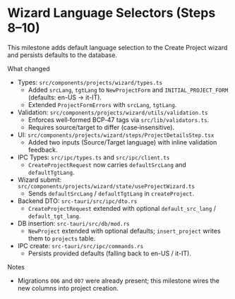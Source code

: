# Wizard Language Selectors (Steps 8–10)

This milestone adds default language selection to the Create Project wizard and persists defaults to the database.

What changed
- Types: `src/components/projects/wizard/types.ts`
  - Added `srcLang`, `tgtLang` to `NewProjectForm` and `INITIAL_PROJECT_FORM` (defaults: en-US → it-IT).
  - Extended `ProjectFormErrors` with `srcLang`, `tgtLang`.
- Validation: `src/components/projects/wizard/utils/validation.ts`
  - Enforces well‑formed BCP‑47 tags via `src/lib/validators.ts`.
  - Requires source/target to differ (case‑insensitive).
- UI: `src/components/projects/wizard/steps/ProjectDetailsStep.tsx`
  - Added two inputs (Source/Target language) with inline validation feedback.
- IPC Types: `src/ipc/types.ts` and `src/ipc/client.ts`
  - `CreateProjectRequest` now carries `defaultSrcLang` and `defaultTgtLang`.
- Wizard submit: `src/components/projects/wizard/state/useProjectWizard.ts`
  - Sends `defaultSrcLang` / `defaultTgtLang` in `createProject`.
- Backend DTO: `src-tauri/src/ipc/dto.rs`
  - `CreateProjectRequest` extended with optional `default_src_lang` / `default_tgt_lang`.
- DB insertion: `src-tauri/src/db/mod.rs`
  - `NewProject` extended with optional defaults; `insert_project` writes them to `projects` table.
- IPC create: `src-tauri/src/ipc/commands.rs`
  - Persists provided defaults (falling back to en-US / it-IT).

Notes
- Migrations `006` and `007` were already present; this milestone wires the new columns into project creation.

